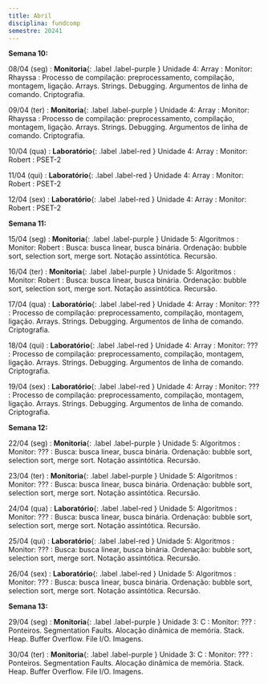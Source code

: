 ```yaml
---
title: Abril
disciplina: fundcomp 
semestre: 20241
---
```


**Semana 10:**

08/04 (seg)
: **Monitoria**{: .label .label-purple } Unidade 4: Array
  : Monitor: Rhayssa
: Processo de compilação: preprocessamento, compilação, montagem, ligação. Arrays. Strings. Debugging. Argumentos de linha de comando. Criptografia.

09/04 (ter)
: **Monitoria**{: .label .label-purple } Unidade 4: Array
  : Monitor: Rhayssa
: Processo de compilação: preprocessamento, compilação, montagem, ligação. Arrays. Strings. Debugging. Argumentos de linha de comando. Criptografia.

10/04 (qua)
: **Laboratório**{: .label .label-red } Unidade 4: Array
  : Monitor: Robert
: PSET-2

11/04 (qui)
: **Laboratório**{: .label .label-red } Unidade 4: Array
  : Monitor: Robert
: PSET-2

12/04 (sex)
: **Laboratório**{: .label .label-red } Unidade 4: Array
  : Monitor: Robert
: PSET-2

**Semana 11:**

15/04 (seg)
: **Monitoria**{: .label .label-purple } Unidade 5: Algoritmos
  : Monitor: Robert
: Busca: busca linear, busca binária. Ordenação: bubble sort, selection sort, merge sort. Notação assintótica. Recursão.

16/04 (ter)
: **Monitoria**{: .label .label-purple } Unidade 5: Algoritmos
  : Monitor: Robert
: Busca: busca linear, busca binária. Ordenação: bubble sort, selection sort, merge sort. Notação assintótica. Recursão.

17/04 (qua)
: **Laboratório**{: .label .label-red } Unidade 4: Array
  : Monitor: ???
: Processo de compilação: preprocessamento, compilação, montagem, ligação. Arrays. Strings. Debugging. Argumentos de linha de comando. Criptografia.


18/04 (qui)
: **Laboratório**{: .label .label-red } Unidade 4: Array
  : Monitor: ???
: Processo de compilação: preprocessamento, compilação, montagem, ligação. Arrays. Strings. Debugging. Argumentos de linha de comando. Criptografia.


19/04 (sex)
: **Laboratório**{: .label .label-red } Unidade 4: Array
  : Monitor: ???
: Processo de compilação: preprocessamento, compilação, montagem, ligação. Arrays. Strings. Debugging. Argumentos de linha de comando. Criptografia.


**Semana 12:**

22/04 (seg)
: **Monitoria**{: .label .label-purple } Unidade 5: Algoritmos
  : Monitor: ???
: Busca: busca linear, busca binária. Ordenação: bubble sort, selection sort, merge sort. Notação assintótica. Recursão.

23/04 (ter)
: **Monitoria**{: .label .label-purple } Unidade 5: Algoritmos
  : Monitor: ???
: Busca: busca linear, busca binária. Ordenação: bubble sort, selection sort, merge sort. Notação assintótica. Recursão.

24/04 (qua)
: **Laboratório**{: .label .label-red } Unidade 5: Algoritmos
  : Monitor: ???
: Busca: busca linear, busca binária. Ordenação: bubble sort, selection sort, merge sort. Notação assintótica. Recursão.

25/04 (qui)
: **Laboratório**{: .label .label-red } Unidade 5: Algoritmos
  : Monitor: ???
: Busca: busca linear, busca binária. Ordenação: bubble sort, selection sort, merge sort. Notação assintótica. Recursão.

26/04 (sex)
: **Laboratório**{: .label .label-red } Unidade 5: Algoritmos
  : Monitor: ???
: Busca: busca linear, busca binária. Ordenação: bubble sort, selection sort, merge sort. Notação assintótica. Recursão.

**Semana 13:**

29/04 (seg)
: **Monitoria**{: .label .label-purple } Unidade 3: C
  : Monitor: ???
: Ponteiros. Segmentation Faults. Alocação dinâmica de memória. Stack. Heap. Buffer Overflow. File I/O. Imagens.

30/04 (ter)
: **Monitoria**{: .label .label-purple } Unidade 3: C
  : Monitor: ???
: Ponteiros. Segmentation Faults. Alocação dinâmica de memória. Stack. Heap. Buffer Overflow. File I/O. Imagens.